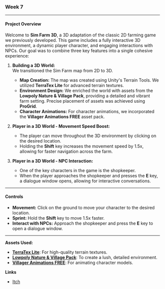 ### Week 7

---

#### Project Overview

Welcome to **Sim Farm 3D**, a 3D adaptation of the classic 2D farming game we previously developed.
This game includes a fully interactive 3D environment, a dynamic player character, and engaging interactions with NPCs.
Our goal was to combine three key features into a single cohesive experience:

1. **Building a 3D World:**  
   We transitioned the Sim Farm map from 2D to 3D.  
   - **Map Creation:** The map was created using Unity's Terrain Tools. We utilized **TerraTex Lite** for advanced terrain textures.  
   - **Environment Design:** We enriched the world with assets from the **Lowpoly Nature & Village Pack**, providing a detailed and vibrant farm setting. Precise placement of assets was achieved using **ProGrid**.  
   - **Character Animations:** For character animations, we incorporated the **Villager Animations FREE** asset pack.  

2. **Player in a 3D World - Movement Speed Boost:**  
   - The player can move throughout the 3D environment by clicking on the desired location.  
   - Holding the **Shift** key increases the movement speed by 1.5x, allowing for faster navigation across the farm.  

3. **Player in a 3D World - NPC Interaction:**  
   - One of the key characters in the game is the shopkeeper.  
   - When the player approaches the shopkeeper and presses the **E** key, a dialogue window opens, allowing for interactive conversations.  

---

#### Controls

- **Movement:** Click on the ground to move your character to the desired location.  
- **Sprint:** Hold the **Shift** key to move 1.5x faster.  
- **Interact with NPCs:** Approach the shopkeeper and press the **E** key to open a dialogue window.  

---

**Assets Used:**  
   - **[TerraTex Lite](https://assetstore.unity.com/packages/tools/terrain/terratex-lite-automated-terrain-texturing-splatmap-139310)**: For high-quality terrain textures.  
   - **[Lowpoly Nature & Village Pack](https://assetstore.unity.com/packages/3d/environments/lowpoly-nature-village-pack-165318)**: To create a lush, detailed environment.  
   - **[Villager Animations FREE](https://assetstore.unity.com/packages/3d/animations/villager-animations-free-157920)**: For animating character models.  

**Links**
- [Itch](https://elyasafko.itch.io/week-7-3d)
